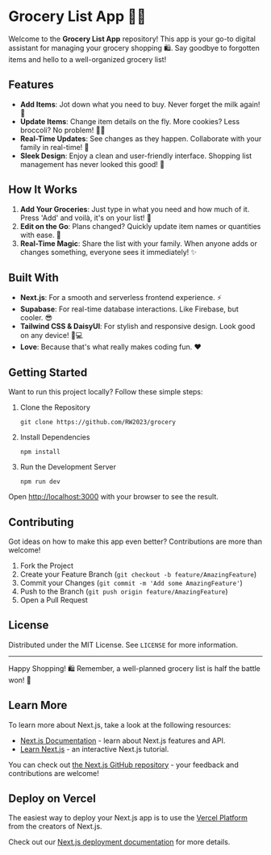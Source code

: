 # Grocery List App 🍎🛒

Welcome to the **Grocery List App** repository! This app is your go-to digital assistant for managing your grocery shopping 🛍️. Say goodbye to forgotten items and hello to a well-organized grocery list!

## Features

- **Add Items**: Jot down what you need to buy. Never forget the milk again! 🥛
- **Update Items**: Change item details on the fly. More cookies? Less broccoli? No problem! 🍪🥦
- **Real-Time Updates**: See changes as they happen. Collaborate with your family in real-time! 🚀
- **Sleek Design**: Enjoy a clean and user-friendly interface. Shopping list management has never looked this good! 🌈

## How It Works

1. **Add Your Groceries**: Just type in what you need and how much of it. Press 'Add' and voilà, it's on your list! 📝
2. **Edit on the Go**: Plans changed? Quickly update item names or quantities with ease. 🔄
3. **Real-Time Magic**: Share the list with your family. When anyone adds or changes something, everyone sees it immediately! ✨

## Built With

- **Next.js**: For a smooth and serverless frontend experience. ⚡
- **Supabase**: For real-time database interactions. Like Firebase, but cooler. 😎
- **Tailwind CSS & DaisyUI**: For stylish and responsive design. Look good on any device! 📱💻
- **Love**: Because that's what really makes coding fun. ❤️

## Getting Started

Want to run this project locally? Follow these simple steps:

1. Clone the Repository

   ```
   git clone https://github.com/RW2023/grocery
   ```

2. Install Dependencies

   ```
   npm install
   ```

3. Run the Development Server

   ```
   npm run dev
   ```

Open [http://localhost:3000](http://localhost:3000) with your browser to see the result.

## Contributing

Got ideas on how to make this app even better? Contributions are more than welcome!

1. Fork the Project
2. Create your Feature Branch (`git checkout -b feature/AmazingFeature`)
3. Commit your Changes (`git commit -m 'Add some AmazingFeature'`)
4. Push to the Branch (`git push origin feature/AmazingFeature`)
5. Open a Pull Request

## License

Distributed under the MIT License. See `LICENSE` for more information.

------

Happy Shopping! 🛍️ Remember, a well-planned grocery list is half the battle won! 🌟


## Learn More

To learn more about Next.js, take a look at the following resources:

- [Next.js Documentation](https://nextjs.org/docs) - learn about Next.js features and API.
- [Learn Next.js](https://nextjs.org/learn) - an interactive Next.js tutorial.

You can check out [the Next.js GitHub repository](https://github.com/vercel/next.js/) - your feedback and contributions are welcome!

## Deploy on Vercel

The easiest way to deploy your Next.js app is to use the [Vercel Platform](https://vercel.com/new?utm_medium=default-template&filter=next.js&utm_source=create-next-app&utm_campaign=create-next-app-readme) from the creators of Next.js.

Check out our [Next.js deployment documentation](https://nextjs.org/docs/deployment) for more details.
